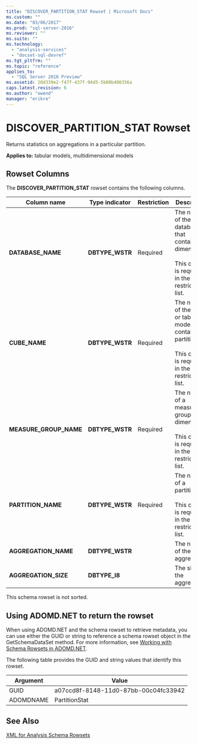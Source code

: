 ```yaml
---
title: "DISCOVER_PARTITION_STAT Rowset | Microsoft Docs"
ms.custom: ""
ms.date: "03/06/2017"
ms.prod: "sql-server-2016"
ms.reviewer: ""
ms.suite: ""
ms.technology: 
  - "analysis-services"
  - "docset-sql-devref"
ms.tgt_pltfrm: ""
ms.topic: "reference"
applies_to: 
  - "SQL Server 2016 Preview"
ms.assetid: 20d339e2-f47f-437f-94d5-5b00b400356a
caps.latest.revision: 6
ms.author: "owend"
manager: "erikre"
---
```

# DISCOVER_PARTITION_STAT Rowset
  Returns statistics on aggregations in a particular partition.  
  
 **Applies to:** tabular models, multidimensional models  
  
## Rowset Columns  
 The **DISCOVER_PARTITION_STAT** rowset contains the following columns.  
  
|Column name|Type indicator|Restriction|Description|  
|-----------------|--------------------|-----------------|-----------------|  
|**DATABASE_NAME**|**DBTYPE_WSTR**|Required|The name of the database that contains the dimension.<br /><br /> This column is required in the restriction list.|  
|**CUBE_NAME**|**DBTYPE_WSTR**|Required|The name of the cube or tabular model that contains the partition.<br /><br /> This column is required in the restriction list.|  
|**MEASURE_GROUP_NAME**|**DBTYPE_WSTR**|Required|The name of a measure group in the dimension.<br /><br /> This column is required in the restriction list.|  
|**PARTITION_NAME**|**DBTYPE_WSTR**|Required|The name of a partition.<br /><br /> This column is required in the restriction list.|  
|**AGGREGATION_NAME**|**DBTYPE_WSTR**||The name of the aggregation.|  
|**AGGREGATION_SIZE**|**DBTYPE_I8**||The size of the aggregation.|  
  
 This schema rowset is not sorted.  
  
## Using ADOMD.NET to return the rowset  
 When using ADOMD.NET and the schema rowset to retrieve metadata, you can use either the GUID or string to reference a schema rowset object in the GetSchemaDataSet method. For more information, see [Working with Schema Rowsets in ADOMD.NET](../../../analysis-services/multidimensional-models-adomd-net-client/retrieving-metadata-working-with-schema-rowsets.md).  
  
 The following table provides the GUID and string values that identify this rowset.  
  
|Argument|Value|  
|--------------|-----------|  
|GUID|a07ccd8f-8148-11d0-87bb-00c04fc33942|  
|ADOMDNAME|PartitionStat|  
  
## See Also  
 [XML for Analysis Schema Rowsets](../../../analysis-services/schema-rowsets/xml/xml-for-analysis-schema-rowsets.md)  
  
  